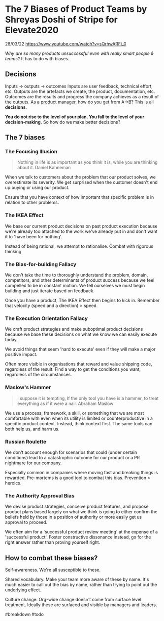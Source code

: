 # The 7 Biases of Product Teams by Shreyas Doshi of Stripe for Elevate2020

28/03/22
https://www.youtube.com/watch?v=sQrhwARFi_0

*Why are so many products unsuccessful even with really smart people & teams?*
	It has to do with biases.

## Decisions
Inputs -> outputs -> outcomes
Inputs are user feedback, technical effort, etc.
Outputs are the artefacts we create, the product, documentation, etc.
Outcomes are the results and progress the company achieves as a result of the outputs.
As a product manager, how do you get from A->B? This is all **decisions**.

**You do not rise to the level of your plan. You fall to the level of your decision-making.** So how do we make better decisions?

## The 7 biases
### The Focusing Illusion
> Nothing in life is as important as you think it is, while you are thinking about it.
> Daniel Kahneman

When we talk to customers about the problem that our product solves, we overestimate its severity. We get surprised when the customer doesn't end up buying or using our product.

Ensure that you have context of how important that specific problem is in relation to other problems.

### The IKEA Effect
We base our current product decisions on past product execution because we're already too attached to the work we've already put in and don't want it to 'have been for nothing'.

Instead of being rational, we attempt to rationalise. Combat with rigorous thinking.

### The Bias-for-building Fallacy
We don't take the time to thoroughly understand the problem, domain, competitors, and other determinants of product success because we feel compelled to be in constant motion.
We tell ourselves we must begin building and just iterate based on feedback.

Once you have a product, The IKEA Effect then begins to kick in.
Remember that velocity (speed and a direction) > speed.

### The Execution Orientation Fallacy
We craft product strategies and make suboptimal product decisions because we base these decisions on what we know we can easily execute today.

We avoid things that seem 'hard to execute' even if they will make a major positive impact.

Often more visible in organisations that reward and value shipping code, regardless of the result. Find a way to get the conditions you want, regardless of the circumstances.

### Maslow's Hammer
> I suppose it is tempting, If the only tool you have is a hammer, to treat everything as if it were a nail.
> Abraham Maslow

We use a process, framework, a skill, or something that we are most comfortable with even when its utility is limited or counterproductive in a specific product context.
Instead, think context first. The same tools can both help us, and harm us.

### Russian Roulette
We don't account enough for scenarios that could (under certain conditions) lead to a catastrophic outcome for our product or a PR nightmare for our company.

Especially common in companies where moving fast and breaking things is rewarded. Pre-mortems is a good tool to combat this bias. Prevention > heroics.

### The Authority Approval Bias
We devise product strategies, conceive product features, and propose product plans based largely on what we think is going to either confirm the beliefs held by those in a position of authority or more easily get us approval to proceed.

We often aim for a 'successful product review meeting' at the expense of a 'successful product'.
Foster constructive dissonance instead, go for the right answer rather than proving yourself right.

## How to combat these biases?
Self-awareness. We're all susceptible to these.

Shared vocabulary. Make your team more aware of these by name. It's much easier to call out the bias by name, rather than trying to point out the underlying effect.

Culture change. Org-wide change doesn't come from surface level treatment. Ideally these are surfaced and visible by managers and leaders.



#breakdown 
#todo 
